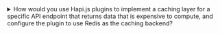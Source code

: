 <details>
  <summary>How would you use Hapi.js plugins to implement a caching layer for a specific API endpoint that returns data that is expensive to compute, and configure the plugin to use Redis as the caching backend?</summary>
  
  In this implementation, we first create a Redis client instance and a **`cachePlugin`** object that registers a custom caching method on the server's **`toolkit`** object. The **`cache`** method takes a **`key`** (used to identify the cached data), a **`ttl`** (time-to-live in seconds), and a **`getFunc`** callback function that is used to fetch the data if it's not cached. The caching method first checks if the data is cached using the **`key`** and returns it if it exists. Otherwise, it calls the **`getFunc`** function to fetch the data, caches it using the **`key`** and **`ttl`**, and returns it.

  We then define two handlers for the API endpoint - **`handler`** and **`cachedHandler`**. The **`handler`** function simply fetches the data by ID using the **`getDataById`** function (which is not shown here for brevity). The **`cachedHandler`** function wraps the **`handler`** function and uses the **`cache`** method provided by the **`cachePlugin`** to cache the response for 60 seconds (specified by the **`ttl`** argument).

  Finally, we register the **`cachePlugin`** on the server and define a route for the API endpoint that uses the **`cachedHandler`** function as the request handler.

  With this implementation, requests to the API endpoint are first checked for a cached response in Redis. If the response is found in the cache, it is returned immediately without executing the expensive **`getDataById`** function. Otherwise, the **`getDataById`** function is executed, and the response is cached in Redis for subsequent requests.

  ```js
  const Redis = require('ioredis');

  const client = new Redis({
    host: 'localhost',
    port: 6379,
  });

  const cachePlugin = {
    name: 'cachePlugin',
    register: async (server, options) => {
      await server.decorate('toolkit', 'cache', async (key, ttl, getFunc) => {
        const cached = await client.get(key);
        if (cached) {
          return JSON.parse(cached);
        }
        const value = await getFunc();
        await client.set(key, JSON.stringify(value), 'EX', ttl);
        return value;
      });
    },
  };

  const handler = async (request, h) => {
    const { id } = request.params;
    const data = await getDataById(id);
    return data;
  };

  const cachedHandler = async (request, h) => {
    const { id } = request.params;
    const data = await request.server.methods.cache(`data-${id}`, 60, () => getDataById(id));
    return data;
  };

  const server = Hapi.server({
    port: 3000,
    host: 'localhost',
  });

  await server.register(cachePlugin);
  server.route({
    method: 'GET',
    path: '/data/{id}',
    handler: cachedHandler,
  });
  ```
</details>